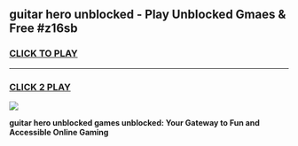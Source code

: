 
## guitar hero unblocked - Play Unblocked Gmaes & Free #z16sb
<h3>
<a href="https://news.freeplayer.one?title=guitar_hero_unblocked&ref=24F">CLICK TO PLAY</a></h3>
<hr>

<h3>
<a href="https://news.freeplayer.one?title=guitar_hero_unblocked&ref=24F">CLICK 2 PLAY</a>
  
</h3>

<a href="https://news.freeplayer.one?title=guitar_hero_unblocked&ref=24F/"><img src="https://clearcache.store/games.png"></a>


**guitar hero unblocked games unblocked: Your Gateway to Fun and Accessible Online Gaming**
